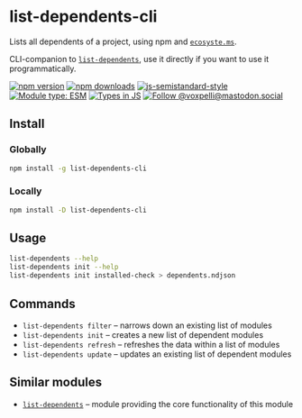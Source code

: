 # list-dependents-cli

Lists all dependents of a project, using npm and [`ecosyste.ms`](https://ecosyste.ms/).

CLI-companion to [`list-dependents`](https://github.com/voxpelli/list-dependents), use it directly if you want to use it programmatically.

[![npm version](https://img.shields.io/npm/v/list-dependents-cli.svg?style=flat)](https://www.npmjs.com/package/list-dependents-cli)
[![npm downloads](https://img.shields.io/npm/dm/list-dependents-cli.svg?style=flat)](https://www.npmjs.com/package/list-dependents-cli)
[![js-semistandard-style](https://img.shields.io/badge/code%20style-semistandard-brightgreen.svg)](https://github.com/voxpelli/eslint-config)
[![Module type: ESM](https://img.shields.io/badge/module%20type-esm-brightgreen)](https://github.com/voxpelli/badges-cjs-esm)
[![Types in JS](https://img.shields.io/badge/types_in_js-yes-brightgreen)](https://github.com/voxpelli/types-in-js)
[![Follow @voxpelli@mastodon.social](https://img.shields.io/mastodon/follow/109247025527949675?domain=https%3A%2F%2Fmastodon.social&style=social)](https://mastodon.social/@voxpelli)

## Install

### Globally

```sh
npm install -g list-dependents-cli
```

### Locally

```sh
npm install -D list-dependents-cli
```

## Usage

```sh
list-dependents --help
list-dependents init --help
list-dependents init installed-check > dependents.ndjson
```

## Commands

* `list-dependents filter` – narrows down an existing list of modules
* `list-dependents init` – creates a new list of dependent modules
* `list-dependents refresh` – refreshes the data within a list of modules
* `list-dependents update` – updates an existing list of dependent modules

## Similar modules

* [`list-dependents`](https://github.com/voxpelli/list-dependents) – module providing the core functionality of this module

<!-- ## See also

* [Announcement blog post](#)
* [Announcement tweet](#) -->
